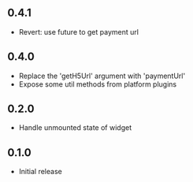 ## 0.4.1

* Revert: use future to get payment url

## 0.4.0

* Replace the 'getH5Url' argument with 'paymentUrl'
* Expose some util methods from platform plugins

## 0.2.0

* Handle unmounted state of widget

## 0.1.0

* Initial release
